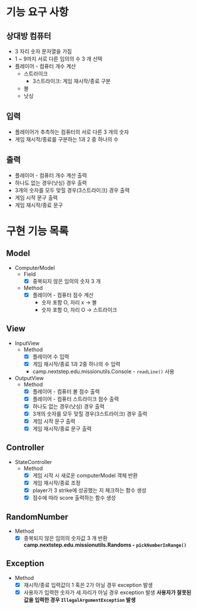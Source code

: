 # 기능 요구 사항
## 상대방 컴퓨터
- 3 자리 숫자 문자열을 가짐
- 1 ~ 9까지 서로 다른 임의의 수 3 개 선택 
- 플레이어 - 컴퓨터 개수 계산
  - 스트라이크
    - 3스트라이크: 게임 재시작/종료 구분
  - 볼
  - 낫싱

## 입력
- 플레이어가 추측하는 컴퓨터의 서로 다른 3 개의 숫자
- 게임 재시작/종료를 구분하는 1과 2 중 하나의 수

## 출력
- 플레이어 - 컴퓨터 개수 계산 출력
- 하나도 없는 경우(낫싱) 경우 출력
- 3개의 숫자를 모두 맞힐 경우(3스트라이크) 경우 출력
- 게임 시작 문구 출력
- 게임 재시작/종료 문구


# 구현 기능 목록
## Model
- ComputerModel
  - Field 
    - [x] 중복되지 않은 임의의 숫자 3 개
  - Method
    - [x] 플레이어 - 컴퓨터 점수 계산
      - 숫자 포함 O, 자리 x -> 볼
      - 숫자 포함 O, 자리 O -> 스트라이크

## View
- InputView
  - Method
    - [x] 플레이어 수 입력 
    - [x] 게임 재시작/종료 1과 2중 하나의 수 입력 
    - camp.nextstep.edu.missionutils.Console - `readLine()` 사용
- OutputView
  - Method
    - [x] 플레이어 - 컴퓨터 볼 점수 출력
    - [x] 플레이어 - 컴퓨터 스트라이크 점수 출력
    - [x] 하나도 없는 경우(낫싱) 경우 출력
    - [x] 3개의 숫자를 모두 맞힐 경우(3스트라이크) 경우 출력
    - [x] 게임 시작 문구 출력
    - [x] 게임 재시작/종료 문구 출력 

## Controller
- StateController
  - Method
    - [x] 게임 시작 시 새로운 computerModel 객체 반환
    - [x] 게임 재시작/종료 조정
    - [x] player가 3 strike에 성공했는 지 체크하는 함수 생성
    - [x] 점수에 따라 score 출력하는 함수 생성

## RandomNumber
  - Method
    - [x] 중복되지 않은 임의의 숫자값 3 개 반환
      **camp.nextstep.edu.missionutils.Randoms - `pickNumberInRange()`**
## Exception
  - Method
    - [x] 재시작/종료 입력값이 1 혹은 2가 아닐 경우 exception 발생
    - [x] 사용자가 입력한 숫자가 세 자리가 아닐 경우 exception 발생
      **사용자가 잘못된 값을 입력한 경우 `IllegalArgumentException` 발생**